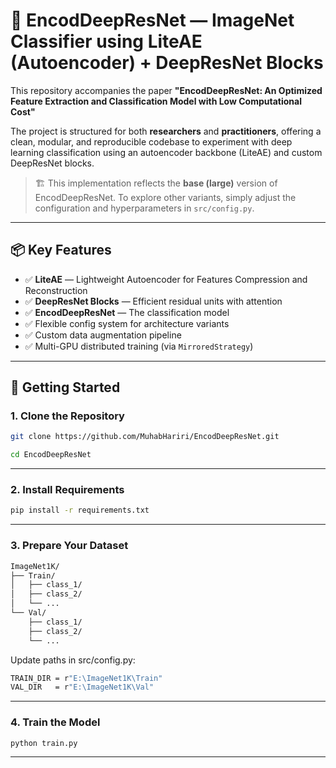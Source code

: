 # 🧠 EncodDeepResNet — ImageNet Classifier using LiteAE (Autoencoder) + DeepResNet Blocks

This repository accompanies the paper **"EncodDeepResNet: An Optimized Feature Extraction and Classification Model with Low Computational Cost"**

The project is structured for both **researchers** and **practitioners**, offering a clean, modular, and reproducible codebase to experiment with deep learning classification using an autoencoder backbone (LiteAE) and custom DeepResNet blocks.

> 🏗️ This implementation reflects the **base (large)** version of EncodDeepResNet. To explore other variants, simply adjust the configuration and hyperparameters in `src/config.py`.

---

## 📦 Key Features

- ✅ **LiteAE** — Lightweight Autoencoder for Features Compression and Reconstruction  
- ✅ **DeepResNet Blocks** — Efficient residual units with attention  
- ✅ **EncodDeepResNet** — The classification model  
- ✅ Flexible config system for architecture variants  
- ✅ Custom data augmentation pipeline  
- ✅ Multi-GPU distributed training (via `MirroredStrategy`)

---

## 🚀 Getting Started
### 1. Clone the Repository

```bash
git clone https://github.com/MuhabHariri/EncodDeepResNet.git
```
```bash
cd EncodDeepResNet
```


---

### 2. Install Requirements

```bash
pip install -r requirements.txt
```



---

### 3. Prepare Your Dataset
```bash
ImageNet1K/
├── Train/
│   ├── class_1/
│   ├── class_2/
│   └── ...
└── Val/
    ├── class_1/
    ├── class_2/
    └── ...
```
Update paths in src/config.py: 
```bash
TRAIN_DIR = r"E:\ImageNet1K\Train"
VAL_DIR   = r"E:\ImageNet1K\Val"
```

---


### 4. Train the Model 
```bash
python train.py
```
---
